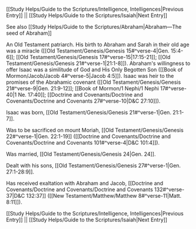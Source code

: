 [[Study Helps/Guide to the Scriptures/Intelligence, Intelligences|Previous Entry]]  ||  [[Study Helps/Guide to the Scriptures/Isaiah|Next Entry]]

 See also [[Study Helps/Guide to the Scriptures/Abraham|Abraham—The seed of Abraham]]

 An Old Testament patriarch. His birth to Abraham and Sarah in their old age was a miracle ([[Old Testament/Genesis/Genesis 15#^verse-4|Gen. 15:4-6]]; [[Old Testament/Genesis/Genesis 17#^verse-15|17:15-21]]; [[Old Testament/Genesis/Genesis 21#^verse-1|21:1-8]]). Abraham's willingness to offer Isaac was a similitude of God and His Only Begotten Son ([[Book of Mormon/Jacob/Jacob 4#^verse-5|Jacob 4:5]]). Isaac was heir to the promises of the Abrahamic covenant ([[Old Testament/Genesis/Genesis 21#^verse-9|Gen. 21:9-12]]; [[Book of Mormon/1 Nephi/1 Nephi 17#^verse-40|1 Ne. 17:40]]; [[Doctrine and Covenants/Doctrine and Covenants/Doctrine and Covenants 27#^verse-10|D&C 27:10]]).

 Isaac was born, [[Old Testament/Genesis/Genesis 21#^verse-1|Gen. 21:1-7]].

 Was to be sacrificed on mount Moriah, [[Old Testament/Genesis/Genesis 22#^verse-1|Gen. 22:1-19]] ([[Doctrine and Covenants/Doctrine and Covenants/Doctrine and Covenants 101#^verse-4|D&C 101:4]]).

 Was married, [[Old Testament/Genesis/Genesis 24|Gen. 24]].

 Dealt with his sons, [[Old Testament/Genesis/Genesis 27#^verse-1|Gen. 27:1-28:9]].

 Has received exaltation with Abraham and Jacob, [[Doctrine and Covenants/Doctrine and Covenants/Doctrine and Covenants 132#^verse-37|D&C 132:37]] ([[New Testament/Matthew/Matthew 8#^verse-11|Matt. 8:11]]).

[[Study Helps/Guide to the Scriptures/Intelligence, Intelligences|Previous Entry]]  ||  [[Study Helps/Guide to the Scriptures/Isaiah|Next Entry]]